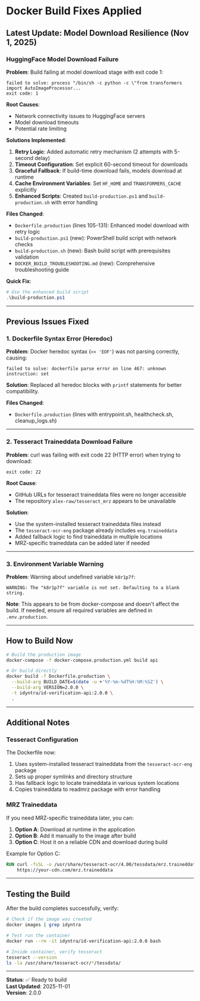 # Docker Build Fixes Applied

## Latest Update: Model Download Resilience (Nov 1, 2025)

### HuggingFace Model Download Failure
**Problem**: Build failing at model download stage with exit code 1:
```
failed to solve: process "/bin/sh -c python -c \"from transformers import AutoImageProcessor...
exit code: 1
```

**Root Causes**:
- Network connectivity issues to HuggingFace servers
- Model download timeouts
- Potential rate limiting

**Solutions Implemented**:
1. **Retry Logic**: Added automatic retry mechanism (2 attempts with 5-second delay)
2. **Timeout Configuration**: Set explicit 60-second timeout for downloads
3. **Graceful Fallback**: If build-time download fails, models download at runtime
4. **Cache Environment Variables**: Set `HF_HOME` and `TRANSFORMERS_CACHE` explicitly
5. **Enhanced Scripts**: Created `build-production.ps1` and `build-production.sh` with error handling

**Files Changed**:
- `Dockerfile.production` (lines 105-131): Enhanced model download with retry logic
- `build-production.ps1` (new): PowerShell build script with network checks
- `build-production.sh` (new): Bash build script with prerequisites validation
- `DOCKER_BUILD_TROUBLESHOOTING.md` (new): Comprehensive troubleshooting guide

**Quick Fix**:
```powershell
# Use the enhanced build script
.\build-production.ps1
```

---

## Previous Issues Fixed

### 1. Dockerfile Syntax Error (Heredoc)
**Problem**: Docker heredoc syntax (`<< 'EOF'`) was not parsing correctly, causing:
```
failed to solve: dockerfile parse error on line 467: unknown instruction: set
```

**Solution**: Replaced all heredoc blocks with `printf` statements for better compatibility.

**Files Changed**:
- `Dockerfile.production` (lines with entrypoint.sh, healthcheck.sh, cleanup_logs.sh)

---

### 2. Tesseract Traineddata Download Failure
**Problem**: curl was failing with exit code 22 (HTTP error) when trying to download:
```
exit code: 22
```

**Root Cause**: 
- GitHub URLs for tesseract traineddata files were no longer accessible
- The repository `alex-raw/tesseract_mrz` appears to be unavailable

**Solution**: 
- Use the system-installed tesseract traineddata files instead
- The `tesseract-ocr-eng` package already includes `eng.traineddata`
- Added fallback logic to find traineddata in multiple locations
- MRZ-specific traineddata can be added later if needed

---

### 3. Environment Variable Warning
**Problem**: Warning about undefined variable `k8r1p7f`:
```
WARNING: The "k8r1p7f" variable is not set. Defaulting to a blank string.
```

**Note**: This appears to be from docker-compose and doesn't affect the build. If needed, ensure all required variables are defined in `.env.production`.

---

## How to Build Now

```bash
# Build the production image
docker-compose -f docker-compose.production.yml build api

# Or build directly
docker build -f Dockerfile.production \
  --build-arg BUILD_DATE=$(date -u +'%Y-%m-%dT%H:%M:%SZ') \
  --build-arg VERSION=2.0.0 \
  -t idyntra/id-verification-api:2.0.0 \
  .
```

---

## Additional Notes

### Tesseract Configuration
The Dockerfile now:
1. Uses system-installed tesseract traineddata from the `tesseract-ocr-eng` package
2. Sets up proper symlinks and directory structure
3. Has fallback logic to locate traineddata in various system locations
4. Copies traineddata to readmrz package with error handling

### MRZ Traineddata
If you need MRZ-specific traineddata later, you can:

1. **Option A**: Download at runtime in the application
2. **Option B**: Add it manually to the image after build
3. **Option C**: Host it on a reliable CDN and download during build

Example for Option C:
```dockerfile
RUN curl -fsSL -o /usr/share/tesseract-ocr/4.00/tessdata/mrz.traineddata \
    https://your-cdn.com/mrz.traineddata
```

---

## Testing the Build

After the build completes successfully, verify:

```bash
# Check if the image was created
docker images | grep idyntra

# Test run the container
docker run --rm -it idyntra/id-verification-api:2.0.0 bash

# Inside container, verify tesseract
tesseract --version
ls -la /usr/share/tesseract-ocr/*/tessdata/
```

---

**Status**: ✅ Ready to build  
**Last Updated**: 2025-11-01  
**Version**: 2.0.0
